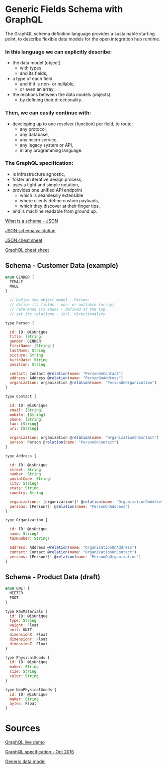 # Generic Fields Schema with GraphQL

The GraphQL schema definition language provides a sustainable starting point, to describe flexible data models for the open integration hub runtime.

### In this language we can explicitly describe:
* the data model (object)
  * with types
  * and its fields;
* a type of each field
  * and if it is non- or nullable,
  * or even an array;
* the relations between the data models (objects)
  * by defining their directionality.

### Then, we can easily continue with:
* developing up to one resolver (function) per field, to route:
  * any protocol,
  * any database,
  * any micro service,
  * any legacy system or API,
  * in any programming language.

### The GraphQL specification:
* is infrastructure agnostic,
* foster an iterative design process,
* uses a tight and simple notation,
* provides one unified API endpoint
  * which is seamlessly extensible
  * where clients define custom payloads,
  * which they discover at their finger tips,
* and is machine readable from ground up.

[What is a schema - JSON](https://spacetelescope.github.io/understanding-json-schema/about.html#about)

[JSON schema validation](https://www.highly.co/hl/rwKOijEQwI4JfP)

[JSON cheat sheet](https://github.com/openintegrationhub/Data-and-Domain-Models/blob/master/MasterDataModel/Assets/SchemaCheatSheetJSON.pdf)

[GraphQL cheat sheet](https://github.com/openintegrationhub/Data-and-Domain-Models/blob/master/MasterDataModel/Assets/SchemaCheatSheetGraphQL.pdf)

## Schema - Customer Data (example)
```javascript
enum GENDER {
  FEMALE
  MALE
}

  // Define the object model - Person:
  // define its fields - non- or nullable (array),
  // reference its enums - defined at the top,
  // set its relations - incl. directionality.

type Person {

  id: ID! @isUnique
  title: [String]
  gender: GENDER!
  firstName: [String!]
  lastName: String
  picture: String
  birthDate: String
  position: String

  contact: Contact @relation(name: "PersonOnContact")
  address: Address @relation(name: "PersonOnAddress")
  organization: organization @relation(name: "PersonOnOrganization")
}

type Contact {

  id: ID! @isUnique
  email: [String]
  mobile: [String]
  phone: [String]
  fax: [String]
  uri: [String]

  organization: organization @relation(name: "OrganizationOnContact")
  person: Person @relation(name: "PersonOnContact")
}

type Address {

  id: ID! @isUnique
  street: String
  number: String
  postalCode: String!
  city: String!
  state: String
  country: String

  organizations: [organization!]! @relation(name: "OrganizationOnAddress")
  persons: [Person!]! @relation(name: "PersonOnAddress")
}

type Organization {

  id: ID! @isUnique
  name: String!
  taxNumber: String!

  address: Address @relation(name: "OrganizationOnAddress")
  contact: Contact @relation(name: "OrganizationOnContact")
  persons: [Person!]! @relation(name: "PersonOnOrganization")
}
```
## Schema - Product Data (draft)
```javascript
enum UNIT {
  MEETER
  FOOT
}

type RawMaterials {
  id: ID! @isUnique
  type: String
  weight: Float
  unit: UNIT!
  dimensionX: Float
  dimensionY: Float
  dimensionZ: Float
}

type PhysicalGoods {
  id: ID! @isUnique
  maker: String
  size: String
  color: String
}

type NonPhysicalGoods {
  id: ID! @isUnique
  maker: String
  bytes: Float
}
```
# Sources
[GraphQL live demo](http://graphql.org/swapi-graphql)

[GraphQL specification - Oct 2016](http://facebook.github.io/graphql/October2016/)

[Generic data model](https://en.wikipedia.org/wiki/Generic_data_model)
